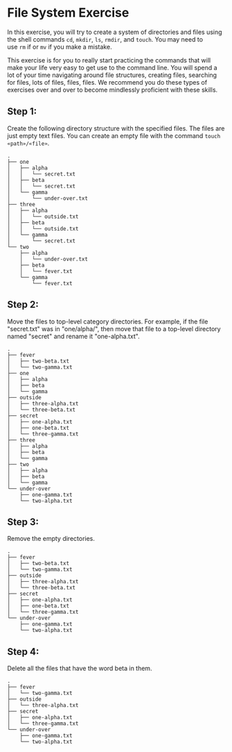 # File System Exercise

In this exercise, you will try to create a system of directories and files using the shell commands `cd`, `mkdir`, `ls`, `rmdir`, and `touch`. You may need to use `rm` if or `mv` if you make a mistake.

This exercise is for you to really start practicing the commands that will make your life very easy to get use to the command line. You will spend a lot of your time navigating around file structures, creating files, searching for files, lots of files, files, files. We recommend you do these types of exercises over and over to become mindlessly proficient with these skills.

## Step 1:

Create the following directory structure with the specified files. The files are just empty text files. You can create an empty file with the command `touch «path»/«file»`.

```
.
├── one
│   ├── alpha
│   │   └── secret.txt
│   ├── beta
│   │   └── secret.txt
│   └── gamma
│       └── under-over.txt
├── three
│   ├── alpha
│   │   └── outside.txt
│   ├── beta
│   │   └── outside.txt
│   └── gamma
│       └── secret.txt
└── two
    ├── alpha
    │   └── under-over.txt
    ├── beta
    │   └── fever.txt
    └── gamma
        └── fever.txt
```

## Step 2:

Move the files to top-level category directories. For example, if the file "secret.txt" was in "one/alpha/", then move that file to a top-level directory named "secret" and rename it "one-alpha.txt".

```
.
├── fever
│   ├── two-beta.txt
│   └── two-gamma.txt
├── one
│   ├── alpha
│   ├── beta
│   └── gamma
├── outside
│   ├── three-alpha.txt
│   └── three-beta.txt
├── secret
│   ├── one-alpha.txt
│   ├── one-beta.txt
│   └── three-gamma.txt
├── three
│   ├── alpha
│   ├── beta
│   └── gamma
├── two
│   ├── alpha
│   ├── beta
│   └── gamma
└── under-over
    ├── one-gamma.txt
    └── two-alpha.txt
```

## Step 3:

Remove the empty directories.

```
.
├── fever
│   ├── two-beta.txt
│   └── two-gamma.txt
├── outside
│   ├── three-alpha.txt
│   └── three-beta.txt
├── secret
│   ├── one-alpha.txt
│   ├── one-beta.txt
│   └── three-gamma.txt
└── under-over
    ├── one-gamma.txt
    └── two-alpha.txt
```

## Step 4:

Delete all the files that have the word beta in them.

```
.
├── fever
│   └── two-gamma.txt
├── outside
│   └── three-alpha.txt
├── secret
│   ├── one-alpha.txt
│   └── three-gamma.txt
└── under-over
    ├── one-gamma.txt
    └── two-alpha.txt
```